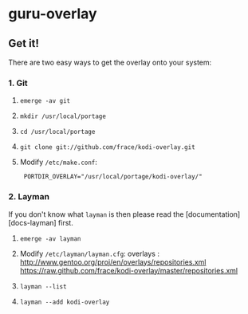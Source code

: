 # guru-overlay
## Get it!
There are two easy ways to get the overlay onto your system:


### 1. Git
1. `emerge -av git`
2. `mkdir /usr/local/portage`
3. `cd /usr/local/portage`
4. `git clone git://github.com/frace/kodi-overlay.git`
5. Modify `/etc/make.conf`:

        PORTDIR_OVERLAY="/usr/local/portage/kodi-overlay/"


### 2. Layman
If you don't know what `layman` is then please read the [documentation][docs-layman] first.

1. `emerge -av layman`
2. Modify `/etc/layman/layman.cfg`:
  overlays  : http://www.gentoo.org/proj/en/overlays/repositories.xml
              https://raw.github.com/frace/kodi-overlay/master/repositories.xml

3. `layman --list`
4. `layman --add kodi-overlay`
